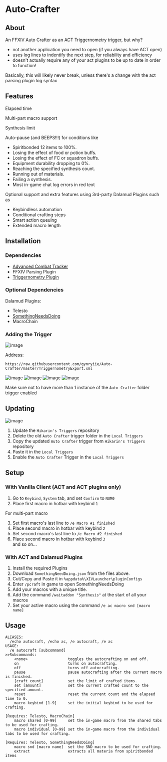 # Auto-Crafter

## About
An FFXIV Auto Crafter as an ACT Triggernometry trigger, but why?
- not another application you need to open (if you always have ACT open)
- uses log lines to indentify the next step, for reliability and efficiency
- doesn't actually require any of your act plugins to be up to date in order to function!

Basically, this will likely never break, unless there's a change with the act parsing plugin log syntax

## Features

Elapsed time

Multi-part macro support

Synthesis limit

Auto-pause (and BEEPS!!!) for conditions like

- Spiritbonded 12 items to 100%.
- Losing the effect of food or potion buffs.
- Losing the effect of FC or squadron buffs.
- Equipment durability dropping to 0%.
- Reaching the specified synthesis count.
- Running out of materials.
- Failing a synthesis.
- Most in-game chat log errors in red text

Optional support and extra features using 3rd-party Dalamud Plugins such as

  - Keybindless automation
  - Conditional crafting steps
  - Smart action queuing
  - Extended macro length


## Installation
### Dependencies

   - [Advanced Combat Tracker](http://advancedcombattracker.com/)
   - FFXIV Parsing Plugin
   - [Triggernometry Plugin](https://github.com/paissaheavyindustries/Triggernometry/releases)

### Optional Dependencies
Dalamud Plugins:
   - Telesto
   - [SomethingNeedsDoing](https://raw.githubusercontent.com/daemitus/MyDalamudPlugins/master/pluginmaster.json)
   - MacroChain

### Adding the Trigger


![image](https://user-images.githubusercontent.com/19721540/167280273-e2eeb7d4-66d0-4335-80c4-ed8e0e8725d3.png)

Address: 
```
https://raw.githubusercontent.com/gynryiie/Auto-Crafter/master/TriggernometryExport.xml
```

![image](https://user-images.githubusercontent.com/19721540/167268633-243f8e6f-3379-423f-bdd1-4ec42fe6ac09.png)
![image](https://user-images.githubusercontent.com/19721540/167280269-88339a88-856e-4c20-88b8-4a882533ceae.png)
![image](https://user-images.githubusercontent.com/19721540/167280449-d64d2fb2-b477-4057-96db-8bf50eb1e535.png)
![image](https://user-images.githubusercontent.com/19721540/167280607-27b8c9ad-9aa0-4a9a-9d51-fc6e06ec94b2.png)

Make sure not to have more than 1 instance of the `Auto Crafter` folder trigger enabled

## Updating

![image](https://user-images.githubusercontent.com/19721540/167280757-2a751156-91fc-400f-8bd6-87cf0cf5df96.png)
1. Update the `Hikarin's Triggers` repository
2. Delete the old `Auto Crafter` trigger folder in the `Local Triggers`
3. Copy the updated `Auto Crafter` trigger from `Hikarin's Triggers` repository
4. Paste it in the `Local Triggers`
5. Enable the `Auto Crafter` Trigger in the `Local Triggers`

## Setup
### With Vanilla Client (ACT and ACT plugins only)

1. Go to `Keybind`, `System` tab, and set `Confirm` to `NUM0`
2. Place first macro in hotbar with keybind `1`

For multi-part macro

3. Set first macro's last line to `/e Macro #1 finished`
4. Place second macro in hotbar with keybind `2`
5. Set second macro's last line to `/e Macro #2 finished`
6. Place second macro in hotbar with keybind `3`\
   and so on...
### With ACT and Dalamud Plugins
1. Install the required Plugins
2. Download `SomethingNeedDoing.json` from the files above.
3. Cut/Copy and Paste it in `%appdata%\XIVLauncher\pluginConfigs`
4. Enter `/pcraft` in game to open SomethingNeedsDoing
5. Add your macros with a unique title.
6. Add the command `/waitaddon "Synthesis"` at the start of all your macros
7. Set your active macro using the command `/e ac macro snd [macro name]`
## Usage
```
ALIASES:
  /echo autocraft, /echo ac, /e autocraft, /e ac
USAGE:
  /e autocraft [subcommand]
>>Subcommands:
    <none>                  toggles the autocrafting on and off.
    on                      turns on autocrafting.
    off                     turns off autocrafting.
    pause                   pause autocrafting after the current macro is finished.
    [craft count]           set the limit of crafted items.
    set [amount]            set the current crafted count to the specified amount.
    reset                   reset the current count and the elapsed time to 0.
    macro keybind [1-9]     set the initial keybind to be used for crafting.
    
[Requires: Telesto, MacroChain]
    macro shared [0-99]     set the in-game macro from the shared tabs to be used for crafting.
    macro individual [0-99] set the in-game macro from the individual tabs to be used for crafting.
        
[Requires: Telesto, SomethingNeedsDoing]
    macro snd [macro name]  set the SND macro to be used for crafting.
    extract                 extracts all materia from spiritbonded items
```
